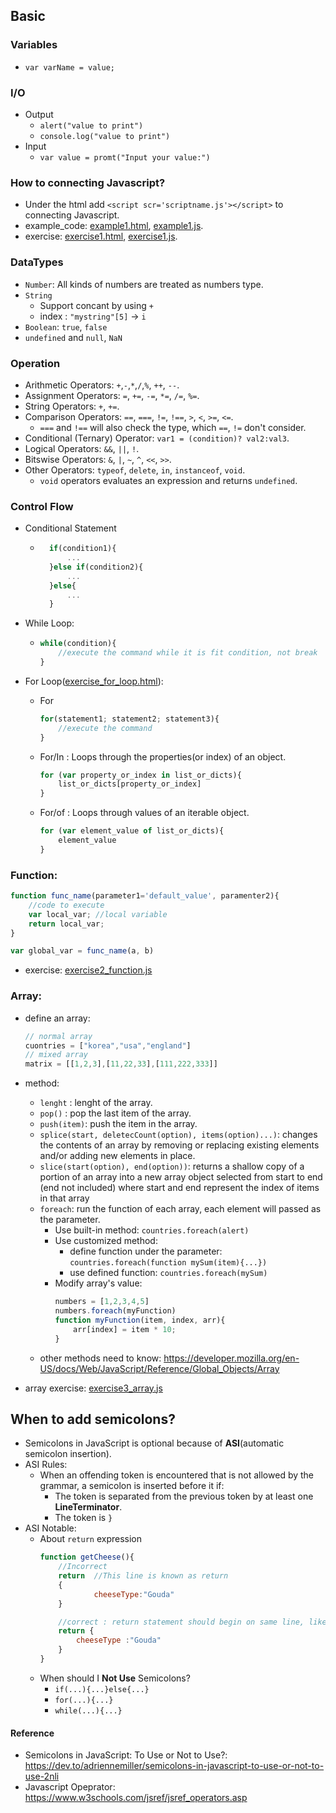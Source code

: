 ## Basic
### Variables
- `var varName = value;`

### I/O
- Output
    - `alert("value to print")`
    - `console.log("value to print")`
- Input
    - `var value = promt("Input your value:")`

### How to connecting Javascript?
- Under the html add `<script scr='scriptname.js'></script>` to connecting Javascript.
- example_code: [example1.html](example1.html), [example1.js](example1.js).
- exercise: [exercise1.html](exercise1.js), [exercise1.js](exercise1.js).

### DataTypes
- `Number`: All kinds of numbers are treated as numbers type.
- `String`
    - Support concant by using `+`
    - index : `"mystring"[5]`  -> `i`
- `Boolean`: `true`, `false`
- `undefined` and `null`, `NaN`

### Operation
- Arithmetic Operators: `+`,`-`,`*`,`/`,`%`, `++`, `--`.
- Assignment Operators: `=`, `+=`, `-=`, `*=`, `/=`, `%=`.
- String Operators: `+`, `+=`.
- Comparison Operators: `==`, `===`, `!=`, `!==`, `>`, `<`, `>=`, `<=`.
    - `===` and `!==` will also check the type, which `==`, `!=` don't consider.
- Conditional (Ternary) Operator: `var1 = (condition)? val2:val3`.
- Logical Operators: `&&`, `||`, `!`.
- Bitswise Operators: `&`, `|`, `~`, `^`, `<<`, `>>`.
- Other Operators: `typeof`, `delete`, `in`, `instanceof`, `void`.
    - `void` operators evaluates an expression and returns `undefined`.

### Control Flow
- Conditional Statement
    - ```javascript
        if(condition1){
            ...
        }else if(condition2){
            ...
        }else{
            ...
        }
      ```
- While Loop:
    -   ```javascript
        while(condition){
            //execute the command while it is fit condition, not break
        }
        ```
- For Loop([exercise_for_loop.html](exercise_for_loop.html)):
    - For
        ```javascript
        for(statement1; statement2; statement3){
            //execute the command
        }
        ```
    - For/In : Loops through the properties(or index) of an object.
        ```javascript
        for (var property_or_index in list_or_dicts){
            list_or_dicts[property_or_index]
        }
        ```

    - For/of : Loops through values of an iterable object.
        ```javascript
        for (var element_value of list_or_dicts){
            element_value
        }

### Function:
```javascript
function func_name(parameter1='default_value', paramenter2){
    //code to execute
    var local_var; //local variable
    return local_var;
}

var global_var = func_name(a, b)
```

- exercise: [exercise2_function.js](exercise2_function.js)

### Array: 
- define an array:  
    ```javascript
    // normal array
    cuontries = ["korea","usa","england"]
    // mixed array
    matrix = [[1,2,3],[11,22,33],[111,222,333]]
    ```
- method:
    - `lenght` : lenght of the array.
    - `pop()` : pop the last item of the array.
    - `push(item)`: push the item in the array.
    - `splice(start, deletecCount(option), items(option)...)`: changes the contents of an array by removing or replacing existing elements and/or adding new elements in place.
    - `slice(start(option), end(option))`: returns a shallow copy of a portion of an array into a new array object selected from start to end (end not included) where start and end represent the index of items in that array
    - `foreach`: run the function of each array, each element will passed as the parameter.
        - Use built-in method: `countries.foreach(alert)`
        - Use customized method: 
            - define function under the parameter: `countries.foreach(function mySum(item){...})`
            - use defined function: `countries.foreach(mySum)`
        - Modify array's value: 
            ```javascript
            numbers = [1,2,3,4,5]
            numbers.foreach(myFunction)
            function myFunction(item, index, arr){
                arr[index] = item * 10;
            }
            ```
    - other methods need to know: https://developer.mozilla.org/en-US/docs/Web/JavaScript/Reference/Global_Objects/Array

- array exercise: [exercise3_array.js](exercise2_function.js)


## When to add semicolons?
- Semicolons in JavaScript is optional because of __ASI__(automatic semicolon insertion).
- ASI Rules:
    - When an offending token is encountered that is not allowed by the grammar, a semicolon is inserted before it if:
        - The token is separated from the previous token by at least one __LineTerminator__.
        - The token is `}`
- ASI Notable:
    - About `return` expression
        ```javascript
        function getCheese(){
            //Incorrect
            return  //This line is known as return
            {
                    cheeseType:"Gouda"
            }

            //correct : return statement should begin on same line, like this:
            return {
                cheeseType :"Gouda"
            }
        }
        ```
    - When should I __Not Use__ Semicolons?
        - `if(...){...}else{...}`
        - `for(...){...}`
        - `while(...){...}`





#### Reference
- Semicolons in JavaScript: To Use or Not to Use?: https://dev.to/adriennemiller/semicolons-in-javascript-to-use-or-not-to-use-2nli
- Javascript Opeprator: https://www.w3schools.com/jsref/jsref_operators.asp
